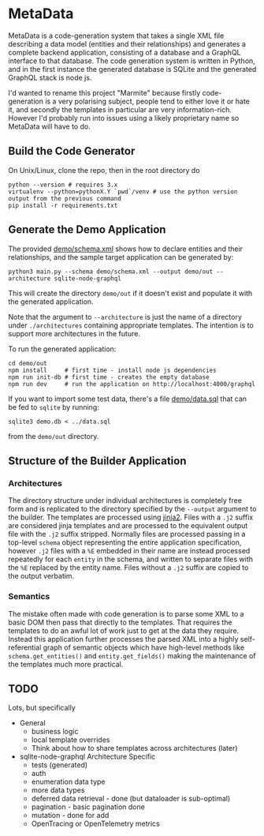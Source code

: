 # MetaData

MetaData is a code-generation system that takes a single XML file describing a data model (entities
and their relationships) and generates a complete backend application, consisting of a database
and a GraphQL interface to that database. The code generation system is written in Python, and
in the first instance the generated database is SQLite and the generated GraphQL stack is node js.

I'd wanted to rename this project "Marmite" because firstly code-generation is a very polarising
subject, people tend to either love it or hate it, and secondly the templates in particular
are very information-rich. However I'd probably run into issues using a likely proprietary name
so MetaData will have to do.

## Build the Code Generator

On Unix/Linux, clone the repo, then in the root directory do

```commandline
python --version # requires 3.x
virtualenv --python=pythonX.Y `pwd`/venv # use the python version output from the previous command
pip install -r requirements.txt
```

## Generate the Demo Application

The provided [demo/schema.xml](demo/schema.xml) shows how to declare entities and their relationships, and
the sample target application can be generated by:

```commandline
python3 main.py --schema demo/schema.xml --output demo/out --architecture sqlite-node-graphql
```

This will create the directory `demo/out` if it doesn't exist and populate it with the generated application.

Note that the argument to `--architecture` is just the name of a directory under `./architectures`
containing appropriate templates. The intention is to support more architectures in the future.

To run the generated application:

```commandline
cd demo/out
npm install     # first time - install node js dependencies
npm run init-db # first time - creates the empty database
npm run dev     # run the application on http://localhost:4000/graphql
```

If you want to import some test data, there's a file [demo/data.sql](demo/data.sql) that can
be fed to `sqlite` by running:

```commandline
sqlite3 demo.db < ../data.sql
```

from the `demo/out` directory.

## Structure of the Builder Application

### Architectures

The directory structure under individual architectures is completely free form and is replicated to
the directory specified by the `--output` argument to the builder. The templates are processed using
[jinja2](https://palletsprojects.com/p/jinja/). Files with a `.j2` suffix are considered jinja
templates and are processed to the equivalent output file with the `.j2` suffix stripped.
Normally files are processed passing in a top-level `schema` object representing the entire application
specification, however `.j2` files with a `%E` embedded in their name are instead processed
repeatedly for each `entity` in the schema, and written to separate files with the `%E` replaced by the
entity name. Files without a `.j2` suffix are copied to the output verbatim.

### Semantics

The mistake often made with code generation is to parse some XML to a basic DOM then pass that directly to
the templates. That requires the templates to do an awful lot of work just to get at the data
they require. Instead this application further processes the parsed XML into a highly self-referential
graph of semantic objects which have high-level methods like `schema.get_entities()` and
`entity.get_fields()` making the maintenance of the templates much more practical.

## TODO

Lots, but specifically
* General
  * business logic
  * local template overrides
  * Think about how to share templates across architectures (later)
* sqlite-node-graphql Architecture Specific
  * tests (generated)
  * auth
  * enumeration data type
  * more data types
  * deferred data retrieval - done (but dataloader is sub-optimal)
  * pagination - basic pagination done
  * mutation - done for add
  * OpenTracing or OpenTelemetry metrics
